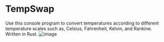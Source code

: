 # TempSwap
Use this console program to convert temperatures according to different temperature scales such as, Celsius, Fahrenheit, Kelvin, and Rankine. Written in Rust.
![image](https://github.com/user-attachments/assets/2eda9edf-ab8a-4c27-9386-bf879577a85b)
